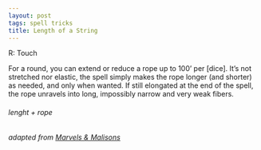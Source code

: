 ```yaml
---
layout: post
tags: spell tricks
title: Length of a String
---
```


R: Touch		

For a round, you can extend or reduce a rope up to 100’ per [dice]. It’s not stretched nor elastic, the spell simply makes the rope longer (and shorter) as needed, and only when wanted. If still elongated at the end of the spell, the rope unravels into long, impossibly narrow and very weak fibers.

###### lenght + rope
###### adapted from [Marvels & Malisons](https://www.exaltedfuneral.com/products/marvel-malisons)
